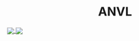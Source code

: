 <h1 align="center">
  ANVL
</h1>

<!-- [![Robs's GitHub stats](https://github-readme-stats.vercel.app/api?username=robhageboeck&theme=dracula&count_private=true)](https://github.com/robhageboeck/) -->

<!-- [![Top Langs](https://github-readme-stats.vercel.app/api/top-langs/?username=robhageboeck)](https://github.com/robhageboeck) -->

<a href="https://github.com/robhageboeck">
  <img align="center" src="https://github-readme-stats.vercel.app/api/?username=robhageboeck&theme=dracula&count_private=true" />
</a>

<a href="https://github.com/robhageboeck">
  <img align="center" src="https://github-readme-stats.vercel.app/api/top-langs/?username=robhageboeck" />
</a>
